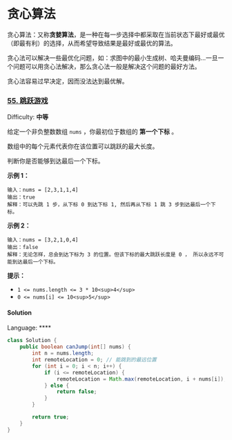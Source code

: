 # 贪心算法

贪心算法：又称**贪婪算法**，是一种在每一步选择中都采取在当前状态下最好或最优（即最有利）的选择，从而希望导致结果是最好或最优的算法。

贪心法可以解决一些最优化问题，如：求图中的最小生成树、哈夫曼编码...一旦一个问题可以用贪心法解决，那么贪心法一般是解决这个问题的最好方法。

贪心法容易过早决定，因而没法达到最优解。

### [55\. 跳跃游戏](https://leetcode-cn.com/problems/jump-game/)

Difficulty: **中等**


给定一个非负整数数组 `nums` ，你最初位于数组的 **第一个下标** 。

数组中的每个元素代表你在该位置可以跳跃的最大长度。

判断你是否能够到达最后一个下标。

**示例 1：**

```
输入：nums = [2,3,1,1,4]
输出：true
解释：可以先跳 1 步，从下标 0 到达下标 1, 然后再从下标 1 跳 3 步到达最后一个下标。
```

**示例 2：**

```
输入：nums = [3,2,1,0,4]
输出：false
解释：无论怎样，总会到达下标为 3 的位置。但该下标的最大跳跃长度是 0 ， 所以永远不可能到达最后一个下标。
```

**提示：**

*   `1 <= nums.length <= 3 * 10<sup>4</sup>`
*   `0 <= nums[i] <= 10<sup>5</sup>`


#### Solution

Language: ****

```java
class Solution {
    public boolean canJump(int[] nums) {
        int n = nums.length;
        int remoteLocation = 0; // 能跳到的最远位置
        for (int i = 0; i < n; i++) {
            if (i <= remoteLocation) {
                remoteLocation = Math.max(remoteLocation, i + nums[i]);
            } else {
                return false;
            }
        }

        return true;
    }
}
```



